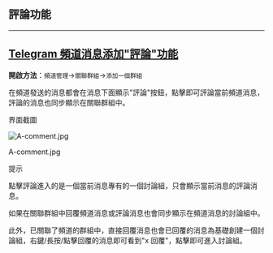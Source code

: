 ## 評論功能

---

## [Telegram 頻道消息添加"評論"功能](#telegram頻道消息添加-評論-功能)

**開啟方法**：`頻道管理`\->`關聯群組`\->`添加一個群組`

在頻道發送的消息都會在消息下面顯示"評論"按鈕，點擊即可評論當前頻道消息，評論的消息也同步顯示在關聯群組中。

界面截圖

![A-comment.jpg](https://cdn.jsdelivr.net/gh/tgwiki/images/A/comment.jpg)

A-comment.jpg

提示

點擊評論進入的是一個當前消息專有的一個討論組，只會顯示當前消息的評論消息。

如果在關聯群組中回覆頻道消息或評論消息也會同步顯示在頻道消息的討論組中。

此外，已關聯了頻道的群組中，直接回覆消息也會已回覆的消息為基礎創建一個討論組，右鍵/長按/點擊回覆的消息即可看到"x 回覆"，點擊即可進入討論組。